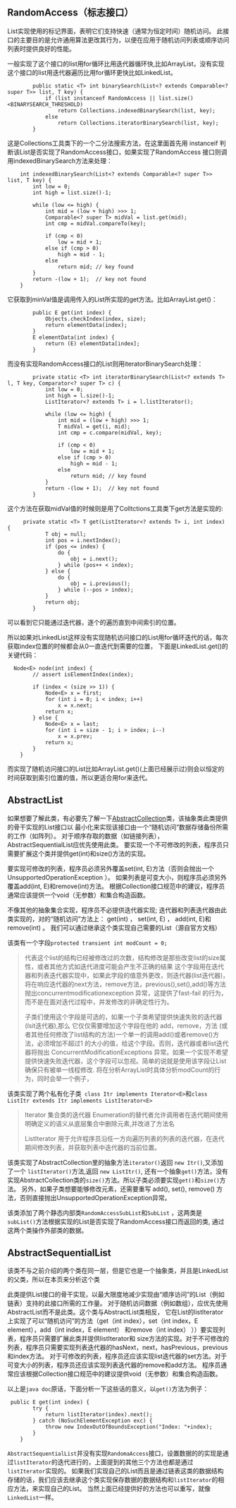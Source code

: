 ## RandomAccess（标志接口） ##

List实现使用的标记界面，表明它们支持快速（通常为恒定时间）随机访问。 此接口的主要目的是允许通用算法更改其行为，以便在应用于随机访问列表或顺序访问列表时提供良好的性能。


一般实现了这个接口的list用for循环比用迭代器循环快,比如ArrayList，没有实现这个接口的list用迭代器遍历比用for循环更快比如LinkedList。
        
        
            public static <T> int binarySearch(List<? extends Comparable<? super T>> list, T key) {
                if (list instanceof RandomAccess || list.size()<BINARYSEARCH_THRESHOLD)
                    return Collections.indexedBinarySearch(list, key);
                else
                    return Collections.iteratorBinarySearch(list, key);
            }


这是Collections工具类下的一个二分法搜索方法，在这里面首先用 instanceif 判断该List是否实现了RandomAccess接口，如果实现了RandomAccess
接口则调用indexedBinarySearch方法来处理：

        int indexedBinarySearch(List<? extends Comparable<? super T>> list, T key) {
            int low = 0;
            int high = list.size()-1;
    
            while (low <= high) {
                int mid = (low + high) >>> 1;
                Comparable<? super T> midVal = list.get(mid);
                int cmp = midVal.compareTo(key);
    
                if (cmp < 0)
                    low = mid + 1;
                else if (cmp > 0)
                    high = mid - 1;
                else
                    return mid; // key found
            }
            return -(low + 1);  // key not found
        }
        
它获取到minVal值是调用传入的List所实现的get方法。比如ArrayList.get()：

            public E get(int index) {
                Objects.checkIndex(index, size);
                return elementData(index);
            }
            E elementData(int index) {
                return (E) elementData[index];
            }
        
而没有实现RandomAccess接口的List则用iteratorBinarySearch处理：
        
        
            private static <T> int iteratorBinarySearch(List<? extends T> l, T key, Comparator<? super T> c) {
                int low = 0;
                int high = l.size()-1;
                ListIterator<? extends T> i = l.listIterator();
        
                while (low <= high) {
                    int mid = (low + high) >>> 1;
                    T midVal = get(i, mid);
                    int cmp = c.compare(midVal, key);
        
                    if (cmp < 0)
                        low = mid + 1;
                    else if (cmp > 0)
                        high = mid - 1;
                    else
                        return mid; // key found
                }
                return -(low + 1);  // key not found
            }
            
这个方法在获取midVal值的时候则是用了Colltctions工具类下get方法是实现的:
   
         private static <T> T get(ListIterator<? extends T> i, int index) {
                T obj = null;
                int pos = i.nextIndex();
                if (pos <= index) {
                    do {
                        obj = i.next();
                    } while (pos++ < index);
                } else {
                    do {
                        obj = i.previous();
                    } while (--pos > index);
                }
                return obj;
            }

可以看到它只能通过迭代器，逐个的遍历直到中间索引的位置。

所以如果对LinkedList这样没有实现随机访问接口的List用for循环迭代的话，每次获取index位置的时候都会从0一直迭代到需要的位置，
下面是LinkedList.get()的关键代码：
    
      Node<E> node(int index) {
            // assert isElementIndex(index);
    
            if (index < (size >> 1)) {
                Node<E> x = first;
                for (int i = 0; i < index; i++)
                    x = x.next;
                return x;
            } else {
                Node<E> x = last;
                for (int i = size - 1; i > index; i--)
                    x = x.prev;
                return x;
            }
        }

而实现了随机访问接口的List比如ArrayList.get()(上面已经展示过)则会以恒定的时间获取到索引位置的值，所以更适合用for来迭代。


## AbstractList ##

如果想要了解此类，有必要先了解一下[AbstractCollection][AbstractCollection]类，该抽象类此类提供的骨干实现的List接口以
最小化来实现该接口由一个“随机访问”数据存储备份所需的工作（如阵列）。 对于顺序存取的数据（如链接列表）， AbstractSequentialList应优先使用此类。 
要实现一个不可修改的列表，程序员只需要扩展这个类并提供get(int)和size()方法的实现。 


要实现可修改的列表，程序员必须另外覆盖set(int, E)方法（否则会抛出一个UnsupportedOperationException ）。 如果列表是可变大小，则程序员必须另外覆盖add(int, E)和remove(int)方法。 
根据Collection接口规范中的建议，程序员通常应该提供一个void（无参数）和集合构造函数。 


不像其他的抽象集合实现，程序员不必提供迭代器实现; 迭代器和列表迭代器由此类实现的，对的“随机访问”方法上： get(int) ， set(int, E) ， add(int, E)和remove(int) 。 
我们可以通过继承这个类实现自己需要的List（源自官方文档）
    
该类有一个字段`protected transient int modCount = 0;` []()

>代表这个list的结构已经被修改过的次数，结构修改是那些改变list的size属性，或者其他方式如迭代进度可能会产生不正确的结果
>这个字段用在迭代器和列表迭代器实现中，如果此字段的值意外更改，则迭代器(list迭代器)，将在响应迭代器的next方法，remove方法，previous(),set(),add()等方法
>抛出concurrentmodificationexception 异常，这提供了fast-fail 的行为，而不是在面对迭代过程中，并发修改的非确定性行为。<p>
>子类们使用这个字段是可选的，如果一个子类希望提供快速失败的迭代器(lsit迭代器),那么 它仅仅需要增加这个字段在他的 add，remove，方法
(或者其他任何修改了list结构的方法)一个单一的调用add()或者remove()方法，必须增加不超过1 的大小的值，给这个字段。否则，迭代器或者list迭代器将抛出
ConcurrentModificationExceptions 异常。如果一个实现不希望提供快速失败迭代器，这个字段可以忽视。简单的说就是使用该字段让List确保只有被单一线程修改.
将在分析ArrayList时具体分析modCount的行为，同时会举一个例子，


该类实现了两个私有化子类` class Itr implements Iterator<E>`和`class ListItr extends Itr implements ListIterator<E>`
>Iterator 集合类的迭代器 Enumeration的替代者允许调用者在迭代期间使用明确定义的语义从底层集合中删除元素,并改进了方法名<p>
>ListIterator 用于允许程序员沿任一方向遍历列表的列表的迭代器，在迭代期间修改列表，并获取列表中迭代器的当前位置。

该类实现了AbstractCollection里的抽象方法`iterator()`返回 `new Itr()`,又添加了一个 `listIterator()`方法,返回 `new ListItr()`,
还有一个抽象`get()`方法，没有实现AbstractCollection类的`size()`方法。所以子类必须要实现`get()`和`size()`方法。
另外，如果子类想要能够修改元素，还需要重写 add(), set(), remove() 方法，否则直接抛出UnsupportedOperationException异常。

 
该类添加了两个静态内部类`RandomAccessSubList`和`SubList` ，这两类是`subList()`方法根据实现的List是否实现了RandomAccess接口而返回的类,
通过这两个类操作外部类的数据。


## AbstractSequentialList ##

该类不与之前介绍的两个类在同一层，但是它也是一个抽象类，并且是LinkedList的父类，所以在本页来分析这个类

此类提供List接口的骨干实现，以最大限度地减少实现由“顺序访问”的List（例如链表）支持的此接口所需的工作量。
对于随机访问数据（例如数组），应优先使用AbstractList而不是此类。这个类与AbstractList类相反，
它在List的listIterator上实现了可以“随机访问”的方法（get（int index），set（int index，E element），add（int index，E element）
和remove（int index） ））要实现列表，程序员只需要扩展此类并提供listIterator和
size方法的实现。对于不可修改的列表，程序员只需要实现列表迭代器的hasNext，next，hasPrevious，previous和index方法。
对于可修改的列表，程序员还应该实现list迭代器的set方法。对于可变大小的列表，程序员还应该实现列表迭代器的remove和add方法。
程序员通常应该根据Collection接口规范中的建议提供void（无参数）和集合构造函数。

以上是`java doc`原话，下面分析一下这些话的意义，以`get()`方法为例子：

     public E get(int index) {
            try {
                return listIterator(index).next();
            } catch (NoSuchElementException exc) {
                throw new IndexOutOfBoundsException("Index: "+index);
            }
        }

`AbstractSequentialList`并没有实现`RandomaAccess`接口，设置数据的的实现是通过`listIterator`的迭代进行的，上面提到的其他三个方法也都是通过`listIterator`实现的。
如果我们实现自己的List而且是通过链表这类的数据结构存储的话，我们应该去继承这个类实现保存数据的数据结构和`listIterator`的相应方法，来实现自己的List。
当然上面已经提供好的方法也可以重写，就像`LinkedList`一样。




[AbstractCollection]:  https://github.com/TransientWang/KnowledgeBase/blob/master/base/collections/AbstractCollection.markdown "AbstractCollection抽象类"